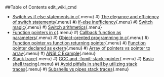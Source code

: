 ##Table of Contents edit_wiki_cmd

* [Switch vs if else statements in c](switch_vs_if_else_statement_in_c.html){.menu}
    #) [The elegance and efficiency of switch statements](switch_vs_if_else_statement_in_c.html#topic1){.menu}
    #) [if-else inefficiency](switch_vs_if_else_statement_in_c.html#topic2){.menu}
    #) [Switch magic](switch_vs_if_else_statement_in_c.html#topic3){.menu}
    #) [Switch arithmetics](switch_vs_if_else_statement_in_c.html#topic4){.menu}
* [Function pointers in c](function_pointers_in_c.html){.menu}
    #) [Callback function as parameters](function_pointers_in_c.html#topic1){.menu}
    #) [Object-orented programming in c](function_pointers_in_c.html#topic2){.menu}
    #) [Function pointer vs function returning pointer](function_pointers_in_c.html#topic3){.menu}
    #) [Function pointer declared as extern](function_pointers_in_c.html#topic4){.menu}
    #) [Array of pointers vs pointer to array](function_pointers_in_c.html#topic5){.menu}
    #) [ANSI C Example](function_pointers_in_c.html#topic6){.menu}
* [Stack trace](stack_trace.html){.menu}
    #) [GCC and -fomit-stack-pointer](stack_trace.html#topic1){.menu}
    #) [Basic shell tracing](stack_trace.html#topic2){.menu}
    #) [Avoid pitfalls in shell by utilizing stack traces](stack_trace.html#topic3){.menu}
    #) [Subshells vs pipes stack traces](stack_trace.html#topic4){.menu}
